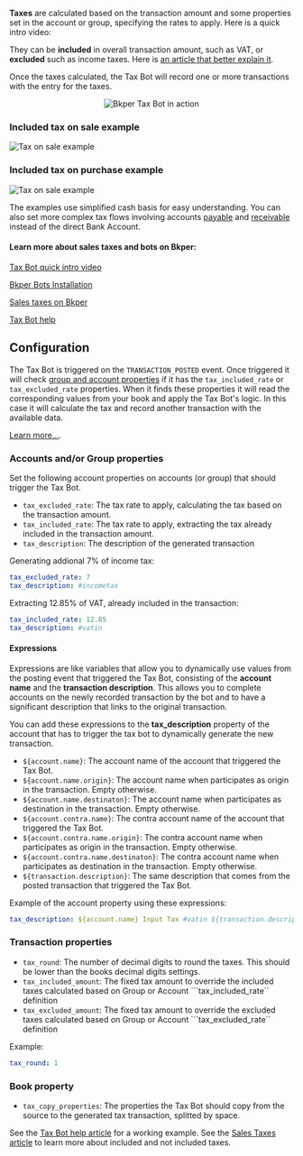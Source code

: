 
**Taxes** are calculated based on the transaction amount and some properties set in the account or group, specifying the rates to apply. Here is a quick intro video:


They can be **included** in overall transaction amount, such as VAT, or **excluded** such as income taxes. Here is [an article that better explain it](https://octobat.zendesk.com/hc/en-150/articles/360009913159-What-is-the-difference-between-tax-included-vs-tax-excluded-).

Once the taxes calculated, the Tax Bot will record one or more transactions with the entry for the taxes.

<p align="center">
  <img src='https://bkper.com/images/bots/bkper-tax-bot/bkper-tax-bot.gif' alt='Bkper Tax Bot in action'/>
</p>


### Included tax on sale example
![Tax on sale example](https://docs.google.com/drawings/d/e/2PACX-1vSwYOxDA3k5U5I_jVsa2qzJOCXDiUWTLet_TY2VMFetrkGOwjKKNCZb6ygfSLz1V-bWrsDixVvSRRvX/pub?w=936&h=488)


### Included tax on purchase example
![Tax on sale example](https://docs.google.com/drawings/d/e/2PACX-1vSQ5qwre1ivZZulAcKPRARYgpDiOyRdJ52LdaImkVPsCiYZOZGqqkUg-k4YgLhR4GHsOjwv7D5eLDQo/pub?w=936&h=488)
    

The examples use simplified cash basis for easy understanding. You can also set more complex tax flows involving accounts [payable](https://help.bkper.com/en/articles/2569171-accounts-payable) and [receivable](https://help.bkper.com/en/articles/2569170-accounts-receivable) instead of the direct Bank Account.


#### Learn more about sales taxes and bots on Bkper:

[Tax Bot quick intro video](https://www.youtube-nocookie.com/embed/HLtw8ODVPwU)

[Bkper Bots Installation](https://help.bkper.com/en/articles/3873607-bkper-bots-installation)    

[Sales taxes on Bkper](https://help.bkper.com/en/articles/2569187-sales-taxes-vat)  

[Tax Bot help](https://help.bkper.com/en/articles/4127778-tax-bot)    

<!-- ## Sponsors ❤

[<img src='https://storage.googleapis.com/bkper-public/logos/ppv-logo.png' height='50'>](http://ppv.com.uy/)
&nbsp;
[<img src='https://storage.googleapis.com/bkper-public/logos/brain-logo.webp' height='50'>](https://www.brain.uy/) -->

## Configuration

The Tax Bot is triggered on the ```TRANSACTION_POSTED``` event. Once triggered it will check [group and account properties](https://help.bkper.com/en/articles/3666485-custom-properties-on-books-and-accounts) if it has the ```tax_included_rate``` or ```tax_excluded_rate``` properties. When it finds these properties it will read the corresponding values from your book and apply the Tax Bot's logic. In this case it will calculate the tax and record another transaction with the available data.      

[Learn more...](https://help.bkper.com/en/articles/4127778-bkper-tax-bot).


### Accounts and/or Group properties

Set the following account properties on accounts (or group) that should trigger the Tax Bot.    

- ```tax_excluded_rate```: The tax rate to apply, calculating the tax based on the transaction amount.
- ```tax_included_rate```: The tax rate to apply, extracting the tax already included in the transaction amount.
- ```tax_description```: The description of the generated transaction


Generating addional 7% of income tax:
```yaml
tax_excluded_rate: 7
tax_description: #incometax
```

Extracting 12.85% of VAT, already included in the transaction:
```yaml
tax_included_rate: 12.85
tax_description: #vatin
```

#### Expressions

Expressions are like variables that allow you to dynamically use values from the posting event that triggered the Tax Bot, consisting of the **account name** and the **transaction description**. This allows you to complete accounts on the newly recorded transaction by the bot and to have a significant description that links to the original transaction. 

You can add these expressions to the **tax_description** property of the account that has to trigger the tax bot to dynamically generate the new transaction.

- ```${account.name}```: The account name of the account that triggered the Tax Bot.
- ```${account.name.origin}```: The account name when participates as origin in the transaction. Empty otherwise.
- ```${account.name.destinaton}```: The account name when participates as destination in the transaction. Empty otherwise.
- ```${account.contra.name}```: The contra account name of the account that triggered the Tax Bot.
- ```${account.contra.name.origin}```: The contra account name when participates as origin in the transaction. Empty otherwise.
- ```${account.contra.name.destinaton}```: The contra account name when participates as destination in the transaction. Empty otherwise.
- ```${transaction.description}```: The same description that comes from the posted transaction that triggered the Tax Bot. 

Example of the account property using these expressions:
``` yaml
tax_description: ${account.name} Input Tax #vatin ${transaction.description}
```


### Transaction properties

- ```tax_round```: The number of decimal digits to round the taxes. This should be lower than the books decimal digits settings.
- ```tax_included_amount```: The fixed tax amount to override the included taxes calculated based on Group or Account ```tax_included_rate`` definition
- ```tax_excluded_amount```: The fixed tax amount to override the excluded taxes calculated based on Group or Account ```tax_excluded_rate`` definition

Example:
```yaml
tax_round: 1
```

### Book property

- ```tax_copy_properties```: The properties the Tax Bot should copy from the source to the generated tax transaction, splitted by space.



See the [Tax Bot help article](https://help.bkper.com/en/articles/4127778-tax-bot) for a working example.
See the [Sales Taxes article](https://help.bkper.com/en/articles/2569187-sales-taxes-vat) to learn more about included and not included taxes. 
